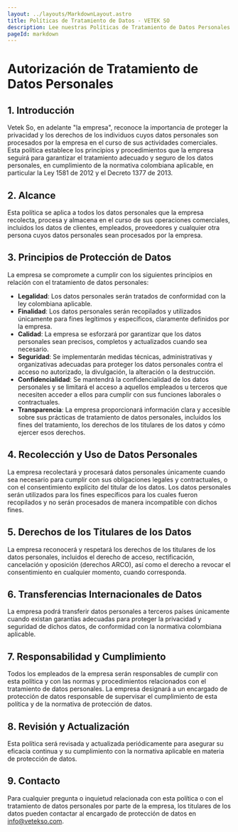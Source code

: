 ```yaml
---
layout: ../layouts/MarkdownLayout.astro
title: Políticas de Tratamiento de Datos - VETEK SO
description: Lee nuestras Políticas de Tratamiento de Datos Personales para entender cómo recopilamos, utilizamos y protegemos tu información personal. Conoce tus derechos y nuestras prácticas operativas para garantizar la seguridad y correcta gestión de tus datos
pageId: markdown
---
```


# Autorización de Tratamiento de Datos Personales

## 1. Introducción

Vetek So, en adelante "la empresa", reconoce la importancia de proteger la privacidad y los derechos de los individuos cuyos datos personales son procesados por la empresa en el curso de sus actividades comerciales. Esta política establece los principios y procedimientos que la empresa seguirá para garantizar el tratamiento adecuado y seguro de los datos personales, en cumplimiento de la normativa colombiana aplicable, en particular la Ley 1581 de 2012 y el Decreto 1377 de 2013.

## 2. Alcance

Esta política se aplica a todos los datos personales que la empresa recolecta, procesa y almacena en el curso de sus operaciones comerciales, incluidos los datos de clientes, empleados, proveedores y cualquier otra persona cuyos datos personales sean procesados por la empresa.

## 3. Principios de Protección de Datos

La empresa se compromete a cumplir con los siguientes principios en relación con el tratamiento de datos personales:

- **Legalidad**: Los datos personales serán tratados de conformidad con la ley colombiana aplicable.
- **Finalidad**: Los datos personales serán recopilados y utilizados únicamente para fines legítimos y específicos, claramente definidos por la empresa.
- **Calidad**: La empresa se esforzará por garantizar que los datos personales sean precisos, completos y actualizados cuando sea necesario.
- **Seguridad**: Se implementarán medidas técnicas, administrativas y organizativas adecuadas para proteger los datos personales contra el acceso no autorizado, la divulgación, la alteración o la destrucción.
- **Confidencialidad**: Se mantendrá la confidencialidad de los datos personales y se limitará el acceso a aquellos empleados u terceros que necesiten acceder a ellos para cumplir con sus funciones laborales o contractuales.
- **Transparencia**: La empresa proporcionará información clara y accesible sobre sus prácticas de tratamiento de datos personales, incluidos los fines del tratamiento, los derechos de los titulares de los datos y cómo ejercer esos derechos.

## 4. Recolección y Uso de Datos Personales

La empresa recolectará y procesará datos personales únicamente cuando sea necesario para cumplir con sus obligaciones legales y contractuales, o con el consentimiento explícito del titular de los datos. Los datos personales serán utilizados para los fines específicos para los cuales fueron recopilados y no serán procesados de manera incompatible con dichos fines.

## 5. Derechos de los Titulares de los Datos

La empresa reconocerá y respetará los derechos de los titulares de los datos personales, incluidos el derecho de acceso, rectificación, cancelación y oposición (derechos ARCO), así como el derecho a revocar el consentimiento en cualquier momento, cuando corresponda.

## 6. Transferencias Internacionales de Datos

La empresa podrá transferir datos personales a terceros países únicamente cuando existan garantías adecuadas para proteger la privacidad y seguridad de dichos datos, de conformidad con la normativa colombiana aplicable.

## 7. Responsabilidad y Cumplimiento

Todos los empleados de la empresa serán responsables de cumplir con esta política y con las normas y procedimientos relacionados con el tratamiento de datos personales. La empresa designará a un encargado de protección de datos responsable de supervisar el cumplimiento de esta política y de la normativa de protección de datos.

## 8. Revisión y Actualización

Esta política será revisada y actualizada periódicamente para asegurar su eficacia continua y su cumplimiento con la normativa aplicable en materia de protección de datos.

## 9. Contacto

Para cualquier pregunta o inquietud relacionada con esta política o con el tratamiento de datos personales por parte de la empresa, los titulares de los datos pueden contactar al encargado de protección de datos en info@vetekso.com.

